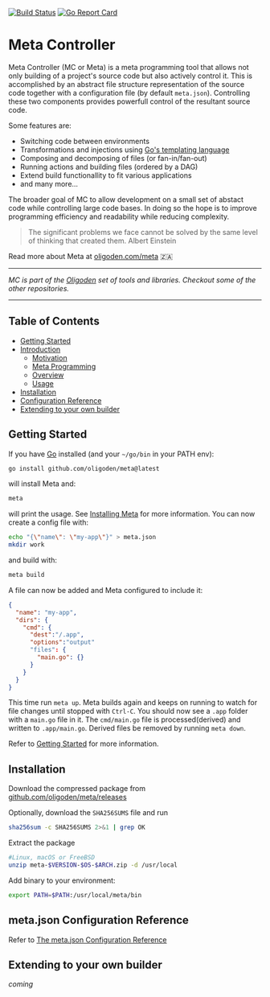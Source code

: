 [![Build Status](https://github.com/oligoden/meta/workflows/test%20and%20build/badge.svg)](https://github.com/oligoden/meta/actions?workflow=test%20and%20build)
[![Go Report Card](https://goreportcard.com/badge/github.com/oligoden/meta)](https://goreportcard.com/report/github.com/oligoden/meta)

# Meta Controller

Meta Controller (MC or Meta) is a meta programming tool that allows not only
building of a project's source code but also actively control it. This is
accomplished by an abstract file structure representation of the source code
together with a configuration file (by default `meta.json`). Controlling these
two components provides powerfull control of the resultant source code.

Some features are:
- Switching code between environments
- Transformations and injections using
[Go's templating language](https://pkg.go.dev/text/template)
- Composing and decomposing of files (or fan-in/fan-out)
- Running actions and building files (ordered by a DAG)
- Extend build functionallity to fit various applications 
- and many more...

The broader goal of MC to allow development on a small set of abstact code
while controlling large code bases. In doing so the hope is to improve
programming efficiency and readability while reducing complexity.

> The significant problems we face cannot be solved
> by the same level of thinking that created them.
Albert Einstein

Read more about Meta at [oligoden.com/meta](https://oligoden.com/meta) :south_africa:

---

*MC is part of the [Oligoden](https://oligoden.com) set of tools
and libraries. Checkout some of the other repositories.*

---

## Table of Contents

* [Getting Started](https://github.com/oligoden/meta#getting-started)
* [Introduction](https://github.com/oligoden/meta#introduction)
  * [Motivation](https://github.com/oligoden/meta#motivation)
  * [Meta Programming](https://github.com/oligoden/meta#meta-programming)
  * [Overview](https://github.com/oligoden/meta#overview)
  * [Usage](https://github.com/oligoden/meta#usage)
* [Installation](https://github.com/oligoden/meta#installation)
* [Configuration Reference](https://github.com/oligoden/meta#meta.json-configuration-reference)
* [Extending to your own builder](https://github.com/oligoden/meta#extending-to-your-own-builder)

## Getting Started

If you have [Go](https://pkg.go.dev/) installed
(and your `~/go/bin` in your PATH env):

```bash
go install github.com/oligoden/meta@latest
```

will install Meta and:

```bash
meta
```

will print the usage.
See [Installing Meta](https://oligoden.com/meta/installing)
for more information. You can now create a config file with:

```bash
echo "{\"name\": \"my-app\"}" > meta.json
mkdir work
```

and build with:

```bash
meta build
```

A file can now be added and Meta configured to include it:

```json
{
  "name": "my-app",
  "dirs": {
    "cmd": {
      "dest":"/.app",
      "options":"output"
      "files": {
        "main.go": {}
      }
    }
  }
}
```

This time run `meta up`. Meta builds again and keeps on running
to watch for file changes until stopped with `Ctrl-C`.
You should now see a `.app` folder with a `main.go` file in it.
The `cmd/main.go` file is processed(derived) and written to `.app/main.go`.
Derived files be removed by running `meta down`.

Refer to [Getting Started](https://oligoden.com/meta/getting-started)
for more information.

## Installation

Download the compressed package from [github.com/oligoden/meta/releases](https://github.com/oligoden/meta/releases)

Optionally, download the `SHA256SUMS` file and run

```bash
sha256sum -c SHA256SUMS 2>&1 | grep OK
```

Extract the package

```bash
#Linux, macOS or FreeBSD
unzip meta-$VERSION-$OS-$ARCH.zip -d /usr/local
```

Add binary to your environment:

```bash
export PATH=$PATH:/usr/local/meta/bin
```

## meta.json Configuration Reference

Refer to [The meta.json Configuration Reference](https://github.com/oligoden/meta/blob/master/meta.json-Reference.md)

## Extending to your own builder

*coming*